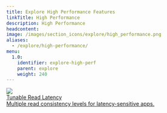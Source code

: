 ```yaml
---
title: Explore High Performance Features
linkTitle: High Performance
description: High Performance
headcontent:
image: /images/section_icons/explore/high_performance.png
aliases:
  - /explore/high-performance/
menu:
  1.0:
    identifier: explore-high-perf
    parent: explore
    weight: 240
---
```


<div class="row">
  <div class="col-12 col-md-6 col-lg-12 col-xl-6">
    <a class="section-link icon-offset" href="tunable-reads/">
      <div class="head">
        <img class="icon" src="/images/section_icons/explore/tunable_reads.png" aria-hidden="true" />        
        <div class="title">Tunable Read Latency</div>
      </div>
      <div class="body">
        Multiple read consistency levels for latency-sensitive apps.
      </div>
    </a>
  </div>
</div>
